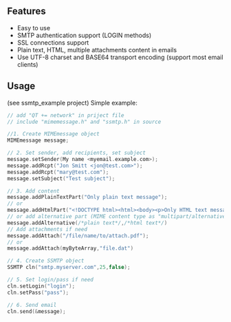 ## Features
- Easy to use
- SMTP authentication support (LOGIN methods)
- SSL connections support
- Plain text, HTML, multiple attachments content in emails
- Use UTF-8 charset and BASE64 transport encoding (support most email clients)

## Usage
(see ssmtp_example project)
Simple example:
```c++
// add "QT += network" in priject file
// include "mimemessage.h" and "ssmtp.h" in source

//1. Create MIMEmessage object
MIMEmessage message;

// 2. Set sender, add recipients, set subject
message.setSender(My name <myemail.example.com>);
message.addRcpt("Jon Smitt <jon@test.com>");
message.addRcpt("mary@test.com");
message.setSubject("Test subject");

// 3. Add content
message.addPlainTextPart("Only plain text message");
// or
message.addHtmlPart("<!DOCTYPE html><html><body><p>Only HTML text messag</p></body></html>")
// or add alternative part (MIME content type as "multipart/alternative")
message.addAlternative(/*plain text*/,/*html text*/)
// Add attachments if need
message.addAttach("/file/name/to/attach.pdf");
// or
message.addAttach(myByteArray,"file.dat")

// 4. Create SSMTP object
SSMTP cln("smtp.myserver.com",25,false);

// 5. Set login/pass if need
cln.setLogin("login");
cln.setPass("pass");

// 6. Send email
cln.send(&message);

```
